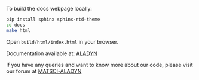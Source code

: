 To build the docs webpage locally:

```bash
pip install sphinx sphinx-rtd-theme
cd docs
make html
```

Open `build/html/index.html` in your browser.

Documentation available at: [ALADYN](https://aladyn.readthedocs.io/en/latest/run.html)

If you have any queries and want to know more about our code, please visit our forum at [MATSCI-ALADYN](https://matsci.org/c/aladyn/57) 
